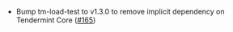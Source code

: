 - Bump tm-load-test to v1.3.0 to remove implicit dependency on Tendermint Core
  ([\#165](https://github.com/depinnetwork/por-consensus/pull/165))